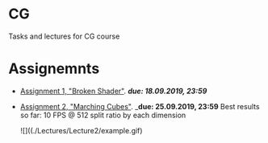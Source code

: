 # CG
Tasks and lectures for CG course

# Assignemnts
- [Assignment 1, "Broken Shader"](./Lectures/Lecture1). _**due: 18.09.2019, 23:59**_
- [Assignment 2, "Marching Cubes"](./Lectures/Lecture2). _**due: 25.09.2019, 23:59**
    Best results so far: 10 FPS @ 512 split ratio by each dimension
    
    ![]((./Lectures/Lecture2/example.gif)